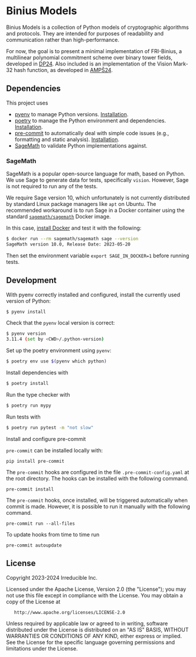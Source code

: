 # Binius Models

Binius Models is a collection of Python models of cryptographic algorithms and protocols. They are intended for purposes of readability and communication rather than high-performance.

For now, the goal is to present a minimal implementation of FRI-Binius, a multilinear polynomial commitment scheme over binary tower fields, developed in [DP24](https://eprint.iacr.org/2024/504.pdf). Also included is an implementation of the Vision Mark-32 hash function, as developed in [AMPŠ24](https://eprint.iacr.org/2024/633).

## Dependencies

This project uses

- [pyenv](https://github.com/pyenv/pyenv) to manage Python versions. [Installation](https://github.com/pyenv/pyenv#installation).
- [poetry](https://python-poetry.org/) to manage the Python environment and dependencies. [Installation](https://python-poetry.org/docs/#installation).
- [pre-commit](https://pre-commit.com/) to automatically deal with simple code issues (e.g., formatting and static analysis). [Installation](https://pre-commit.com/#install).
- [SageMath](https://www.sagemath.org/) to validate Python implementations against.

### SageMath

SageMath is a popular open-source language for math, based on Python.
We use Sage to generate data for tests, specifically `vision`. However, Sage is not required to run any of the tests.

We require Sage version 10, which unfortunately is not currently distributed by standard Linux package managers like `apt` on Ubuntu.
The recommended workaround is to run Sage in a Docker container using the standard [`sagemath/sagemath`](https://hub.docker.com/r/sagemath/sagemath) Docker image.

In this case, [install Docker](https://docs.docker.com/engine/install/) and test it with the following:

```bash
$ docker run --rm sagemath/sagemath sage --version
SageMath version 10.0, Release Date: 2023-05-20
```

Then set the environment variable `export SAGE_IN_DOCKER=1` before running tests.

## Development

With pyenv correctly installed and configured, install the currently used version of Python:

```bash
$ pyenv install
```

Check that the `pyenv` local version is correct:

```bash
$ pyenv version
3.11.4 (set by <CWD>/.python-version)
```

Set up the poetry environment using `pyenv`:

```bash
$ poetry env use $(pyenv which python)
```

Install dependencies with

```bash
$ poetry install
```

Run the type checker with

```bash
$ poetry run mypy
```

Run tests with

```bash
$ poetry run pytest -m "not slow"
```

Install and configure pre-commit

`pre-commit` can be installed locally with:
```
pip install pre-commit
```

The `pre-commit` hooks are configured in the file `.pre-commit-config.yaml` at the root directory. The hooks can be installed with the following command.

```
pre-commit install
```

The `pre-commit` hooks, once installed, will be triggered automatically when commit is made. However, it is possible to run it manually with the following command.
```
pre-commit run --all-files
```

To update hooks from time to time run
```
pre-commit autoupdate
```

## License

   Copyright 2023-2024 Irreducible Inc.

   Licensed under the Apache License, Version 2.0 (the "License");
   you may not use this file except in compliance with the License.
   You may obtain a copy of the License at

       http://www.apache.org/licenses/LICENSE-2.0

   Unless required by applicable law or agreed to in writing, software
   distributed under the License is distributed on an "AS IS" BASIS,
   WITHOUT WARRANTIES OR CONDITIONS OF ANY KIND, either express or implied.
   See the License for the specific language governing permissions and
   limitations under the License.
